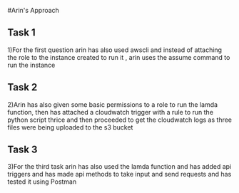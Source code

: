#Arin's Approach
## Task 1
1)For the first question arin has also used awscli and instead of attaching the role to the instance created to run it , arin uses the assume command to run the instance
## Task 2
2)Arin has also given some basic permissions to a role to run the lamda function, then has attached a cloudwatch trigger with a rule to run the python script thrice and then proceeded to get the cloudwatch logs as three files were being uploaded to the s3 bucket
## Task 3
3)For the third task arin has also used the lamda function and has added api triggers and has made api methods to take input and send requests and has tested it using Postman
